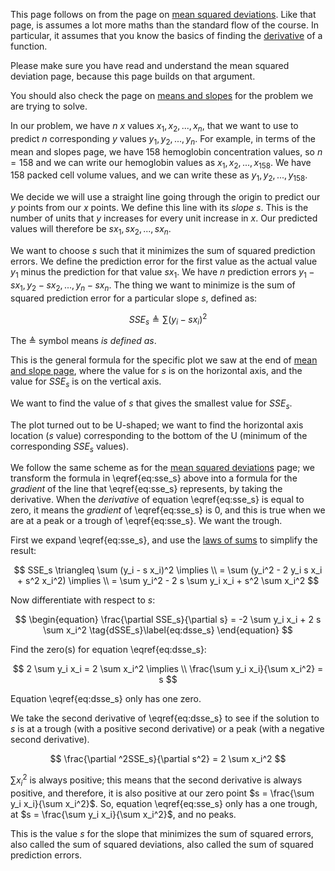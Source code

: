 This page follows on from the page on [mean squared
deviations](mean_sq_deviations).  Like that page, is assumes a lot more maths
than the standard flow of the course.  In particular, it assumes that you
know the basics of finding the
[derivative](https://en.wikipedia.org/wiki/Derivative) of a function.

Please make sure you have read and understand the mean squared deviation page, because this page builds on that argument.

You should also check the page on [means and slopes](../mean-slopes/mean_and_slopes) for
the problem we are trying to solve.

In our problem, we have $n$ $x$ values ${x_1, x_2, ..., x_n}$, that we want to
use to predict $n$ corresponding $y$ values ${y_1, y_2, ..., y_n}$.  For
example, in terms of the mean and slopes page, we have 158 hemoglobin
concentration values, so $n = 158$ and we can write our hemoglobin values as
${x_1, x_2, ..., x_{158}}$.  We have 158 packed cell volume values, and we can
write these as ${y_1, y_2, ..., y_{158}}$.

We decide we will use a straight line going through the origin to predict
our $y$ points from our $x$ points.  We define this line with its *slope*
$s$.  This is the number of units that $y$ increases for every unit increase in
$x$. Our predicted values will therefore be $s x_1, s x_2, ..., s x_n$.

We want to choose $s$ such that it minimizes the sum of squared prediction
errors.  We define the prediction error for the first value as the actual value
$y_1$ minus the prediction for that value $s x_1$.  We have $n$ prediction
errors $y_1 - s x_1, y_2 - s x_2, ..., y_n - s x_n$.  The thing we want to
minimize is the sum of squared prediction error for a particular slope $s$,
defined as:

$$
\begin{equation}
SSE_s \triangleq \sum{ (y_i - s x_i)^2} \tag{SSE_s}\label{eq:sse_s}
\end{equation}
$$

The $\triangleq$ symbol means *is defined as*.

This is the general formula for the specific plot we saw at the end of [mean
and slope page](../mean-slopes/mean_and_slopes), where the value for $s$ is on
the horizontal axis, and the value for $SSE_s$ is on the vertical axis.

We want to find the value of $s$ that gives the smallest value for $SSE_s$.

The plot turned out to be U-shaped; we want to find the horizontal axis
location ($s$ value) corresponding to the bottom of the U (minimum of the
corresponding $SSE_s$ values).

We follow the same scheme as for the [mean squared deviations](mean_sq_deviations) page; we transform the formula in \eqref{eq:sse_s} above
into a formula for the *gradient* of the line that \eqref{eq:sse_s} represents,
by taking the derivative.  When the *derivative* of equation \eqref{eq:sse_s} is equal to zero, it means the *gradient* of \eqref{eq:sse_s} is 0, and this is
true when we are at a peak or a trough of \eqref{eq:sse_s}.  We want the
trough.

First we expand \eqref{eq:sse_s}, and use the [laws of
sums](http://matthew-brett.github.io/teaching/some_sums.html) to simplify the
result:

$$
SSE_s \triangleq \sum (y_i - s x_i)^2 \implies \\
= \sum (y_i^2 - 2 y_i s x_i + s^2 x_i^2) \implies \\
= \sum y_i^2 - 2 s \sum y_i x_i + s^2 \sum x_i^2
$$

Now differentiate with respect to $s$:

$$
\begin{equation}
\frac{\partial SSE_s}{\partial s} = -2 \sum y_i x_i + 2 s \sum x_i^2 \tag{dSSE_s}\label{eq:dsse_s}
\end{equation}
$$

Find the zero(s) for equation \eqref{eq:dsse_s}:

$$
2 \sum y_i x_i = 2 \sum x_i^2 \implies \\
\frac{\sum y_i x_i}{\sum x_i^2} = s
$$

Equation \eqref{eq:dsse_s} only has one zero.

We take the second derivative of \eqref{eq:dsse_s} to see if the solution to
$s$ is at a trough (with a positive second derivative) or a peak (with a
negative second derivative).

$$
\frac{\partial ^2SSE_s}{\partial s^2} = 2 \sum x_i^2
$$

$\sum x_i^2$ is always positive; this means that the second derivative is always
positive, and therefore, it is also positive at our zero point $s = \frac{\sum y_i x_i}{\sum x_i^2}$.  So, equation \eqref{eq:sse_s} only has a one trough, at $s = \frac{\sum y_i x_i}{\sum x_i^2}$, and no peaks.

This is the value $s$ for the slope that minimizes the sum of squared errors,
also called the sum of squared deviations, also called the sum of squared
prediction errors.
